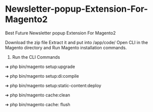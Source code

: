 # Newsletter-popup-Extension-For-Magento2
Best Future Newsletter popup Extension For Magento2

Download the zip file
Extract it and put into <magento-Directory>/app/code/
Open CLI in the Magento directory and Run Magento installation commands.

1) Run the CLI Commands 

➔ php bin/magento setup:upgrade

➔ php bin/magento setup:di:compile

➔ php bin/magento setup:static-content:deploy

➔ php bin/magento cache:clean

➔ php bin/magento cache: flush

